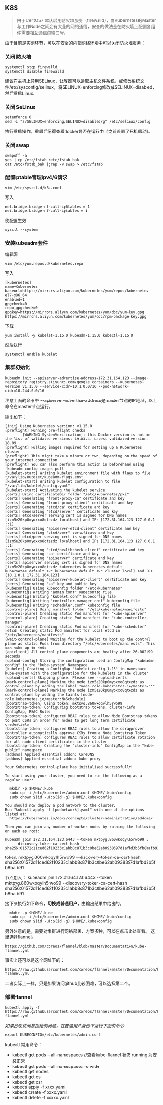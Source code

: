 ## K8S
> 由于CentOS7 默认启用防火墙服务（firewalld），而Kubernetes的Master与工作Node之间会有大量的网络通信，安全的做法是在防火墙上配置各组件需要相互通信的端口号。
  
  由于目前是实测环节，可以在安全的内部网络环境中可以关闭防火墙服务：
  
  ### 关闭 防火墙
  ```
  systemctl stop firewalld
  systemctl disable firewalld
  ```
建议在主机上禁用SELinux，让容器可以读取主机文件系统。或修改系统文件/etc/sysconfig/selinux，将SELINUX=enforcing修改成SELINUX=disabled，然后重启Linux。

### 关闭 SeLinux
```
setenforce 0
sed -i "s/SELINUX=enforcing/SELINUX=disabled/g" /etc/selinux/config
```
执行重启操作，重启后记得查看docker是否在运行中【之前设置了开机启动】。

### 关闭 swap
```
swapoff -a
yes | cp /etc/fstab /etc/fstab_bak
cat /etc/fstab_bak |grep -v swap > /etc/fstab
```
### 配置iptable管理ipv4/6请求
```
vim /etc/sysctl.d/k8s.conf
```
写入
```
net.bridge.bridge-nf-call-ip6tables = 1
net.bridge.bridge-nf-call-iptables = 1
```

使配置生效
```
sysctl --system
```
### 安装kubeadm套件
编辑源
```
vim /etc/yum.repos.d/kubernetes.repo
```
写入
```
[kubernetes]
name=Kubernetes
baseurl=https://mirrors.aliyun.com/kubernetes/yum/repos/kubernetes-el7-x86_64
enabled=1
gpgcheck=0
repo_gpgcheck=0
gpgkey=https://mirrors.aliyun.com/kubernetes/yum/doc/yum-key.gpg https://mirrors.aliyun.com/kubernetes/yum/doc/rpm-package-key.gpg
```
下载
```
yum install -y kubelet-1.15.0 kubeadm-1.15.0 kubectl-1.15.0
```
然后执行
```
systemctl enable kubelet
```

### 集群初始化
```
kubeadm init --apiserver-advertise-address=172.31.164.123 --image-repository registry.aliyuncs.com/google_containers --kubernetes-version v1.15.0 --service-cidr=10.1.0.0/16 --pod-network-cidr=10.244.0.0/16
```
注意上面的命令中 --apiserver-advertise-address是master节点的IP地址，以上命令在master节点运行。

输出如下：
```
[init] Using Kubernetes version: v1.15.0
[preflight] Running pre-flight checks
        [WARNING SystemVerification]: this Docker version is not on the list of validated versions: 19.03.4. Latest validated version: 18.09
[preflight] Pulling images required for setting up a Kubernetes cluster
[preflight] This might take a minute or two, depending on the speed of your internet connection
[preflight] You can also perform this action in beforehand using 'kubeadm config images pull'
[kubelet-start] Writing kubelet environment file with flags to file "/var/lib/kubelet/kubeadm-flags.env"
[kubelet-start] Writing kubelet configuration to file "/var/lib/kubelet/config.yaml"
[kubelet-start] Activating the kubelet service
[certs] Using certificateDir folder "/etc/kubernetes/pki"
[certs] Generating "front-proxy-ca" certificate and key
[certs] Generating "front-proxy-client" certificate and key
[certs] Generating "etcd/ca" certificate and key
[certs] Generating "etcd/server" certificate and key
[certs] etcd/server serving cert is signed for DNS names [izm5e20kp0myoxxo8qtezdz localhost] and IPs [172.31.164.123 127.0.0.1 ::1]
[certs] Generating "apiserver-etcd-client" certificate and key
[certs] Generating "etcd/peer" certificate and key
[certs] etcd/peer serving cert is signed for DNS names [izm5e20kp0myoxxo8qtezdz localhost] and IPs [172.31.164.123 127.0.0.1 ::1]
[certs] Generating "etcd/healthcheck-client" certificate and key
[certs] Generating "ca" certificate and key
[certs] Generating "apiserver" certificate and key
[certs] apiserver serving cert is signed for DNS names [izm5e20kp0myoxxo8qtezdz kubernetes kubernetes.default kubernetes.default.svc kubernetes.default.svc.cluster.local] and IPs [10.1.0.1 172.31.164.123]
[certs] Generating "apiserver-kubelet-client" certificate and key
[certs] Generating "sa" key and public key
[kubeconfig] Using kubeconfig folder "/etc/kubernetes"
[kubeconfig] Writing "admin.conf" kubeconfig file
[kubeconfig] Writing "kubelet.conf" kubeconfig file
[kubeconfig] Writing "controller-manager.conf" kubeconfig file
[kubeconfig] Writing "scheduler.conf" kubeconfig file
[control-plane] Using manifest folder "/etc/kubernetes/manifests"
[control-plane] Creating static Pod manifest for "kube-apiserver"
[control-plane] Creating static Pod manifest for "kube-controller-manager"
[control-plane] Creating static Pod manifest for "kube-scheduler"
[etcd] Creating static Pod manifest for local etcd in "/etc/kubernetes/manifests"
[wait-control-plane] Waiting for the kubelet to boot up the control plane as static Pods from directory "/etc/kubernetes/manifests". This can take up to 4m0s
[apiclient] All control plane components are healthy after 26.002199 seconds
[upload-config] Storing the configuration used in ConfigMap "kubeadm-config" in the "kube-system" Namespace
[kubelet] Creating a ConfigMap "kubelet-config-1.15" in namespace kube-system with the configuration for the kubelets in the cluster
[upload-certs] Skipping phase. Please see --upload-certs
[mark-control-plane] Marking the node izm5e20kp0myoxxo8qtezdz as control-plane by adding the label "node-role.kubernetes.io/master=''"
[mark-control-plane] Marking the node izm5e20kp0myoxxo8qtezdz as control-plane by adding the taints [node-role.kubernetes.io/master:NoSchedule]
[bootstrap-token] Using token: mktpyg.860wkoqylh5rwo99
[bootstrap-token] Configuring bootstrap tokens, cluster-info ConfigMap, RBAC Roles
[bootstrap-token] configured RBAC rules to allow Node Bootstrap tokens to post CSRs in order for nodes to get long term certificate credentials
[bootstrap-token] configured RBAC rules to allow the csrapprover controller automatically approve CSRs from a Node Bootstrap Token
[bootstrap-token] configured RBAC rules to allow certificate rotation for all node client certificates in the cluster
[bootstrap-token] Creating the "cluster-info" ConfigMap in the "kube-public" namespace
[addons] Applied essential addon: CoreDNS
[addons] Applied essential addon: kube-proxy

Your Kubernetes control-plane has initialized successfully!

To start using your cluster, you need to run the following as a regular user:

  mkdir -p $HOME/.kube
  sudo cp -i /etc/kubernetes/admin.conf $HOME/.kube/config
  sudo chown $(id -u):$(id -g) $HOME/.kube/config

You should now deploy a pod network to the cluster.
Run "kubectl apply -f [podnetwork].yaml" with one of the options listed at:
  https://kubernetes.io/docs/concepts/cluster-administration/addons/

Then you can join any number of worker nodes by running the following on each as root:

kubeadm join 172.31.164.123:6443 --token mktpyg.860wkoqylh5rwo99 \
    --discovery-token-ca-cert-hash sha256:01572d11ced62f10233c1abb8c871b3c0be62ab0938397d1afbd3b5fb8bafb91 
```

token: mktpyg.860wkoqylh5rwo99 --discovery-token-ca-cert-hash sha256:01572d11ced62f10233c1abb8c871b3c0be62ab0938397d1afbd3b5fb8bafb91 
           
节点加入： kubeadm join 172.31.164.123:6443 --token mktpyg.860wkoqylh5rwo99 --discovery-token-ca-cert-hash sha256:01572d11ced62f10233c1abb8c871b3c0be62ab0938397d1afbd3b5fb8bafb91 

接下来执行如下命令，**切换成普通用户**，由输出结果中给出的。
```
  mkdir -p $HOME/.kube
  sudo cp -i /etc/kubernetes/admin.conf $HOME/.kube/config
  sudo chown $(id -u):$(id -g) $HOME/.kube/config
```
另外注意的是，需要对集群进行网络部署，方案多种，可以在点击此处查看。
这里选择flannel。
```
https://github.com/coreos/flannel/blob/master/Documentation/kube-flannel.yml
```
事实上还可以是这个网址下的：
```
https://raw.githubusercontent.com/coreos/flannel/master/Documentation/kube-flannel.yml
```
二者实际上一样，只是如果访问github比较困难，可以选择第二个。


### 部署flannel
```
kubectl apply -f https://raw.githubusercontent.com/coreos/flannel/master/Documentation/kube-flannel.yml
```
*如果出现访问被拒绝的问题，在普通用户身份下运行下面的命令*
```
export KUBECONFIG=/etc/kubernetes/admin.conf
```



kubectl 常用命令：
* kubectl get pods --all-namespaces      //查看kube-flannel 状态    running 为安装正常
* kubectl get pods --all-namespaces -o wide
* kubectl get nodes
* kubectl get cs
* kubectl get csr
* kubectl apply -f  xxxx.yaml
* kubectl create -f xxxx.yaml
* kubectl delete -f xxxxx.yaml
